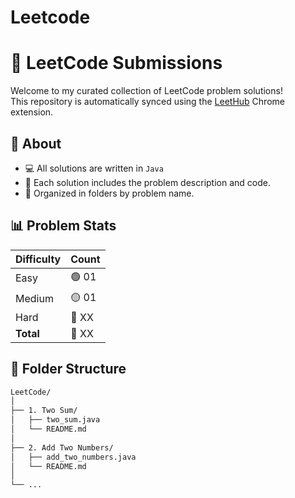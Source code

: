 # Leetcode
# 🚀 LeetCode Submissions

Welcome to my curated collection of LeetCode problem solutions!  
This repository is automatically synced using the [LeetHub](https://github.com/QasimWani/LeetHub) Chrome extension.

## 🧠 About

- 💻 All solutions are written in `Java`  
- 📌 Each solution includes the problem description and code.
- 📂 Organized in folders by problem name.

## 📊 Problem Stats

| Difficulty | Count |
|------------|-------|
| Easy       | 🟢 01 |
| Medium     | 🟡 01 |
| Hard       | 🔴 XX |
| **Total**  | 💯 XX |



## 📁 Folder Structure

```bash
LeetCode/
│
├── 1. Two Sum/
│   ├── two_sum.java
│   └── README.md
│
├── 2. Add Two Numbers/
│   ├── add_two_numbers.java
│   └── README.md
│
└── ...

